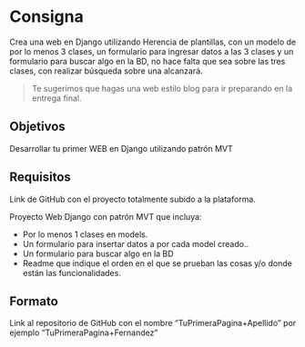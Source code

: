 # Consigna

Crea una web en Django utilizando Herencia de plantillas, con un modelo de por lo menos 3 clases, un formulario para ingresar datos a las 3 clases y un formulario para buscar algo en la BD, no hace falta que sea sobre las tres clases, con realizar búsqueda sobre una alcanzará.

> Te sugerimos que hagas una web estilo blog para ir preparando en la entrega final.

## Objetivos

Desarrollar tu primer WEB en Django utilizando patrón MVT

## Requisitos

Link de GitHub con el proyecto totalmente subido a la plataforma.

Proyecto Web Django con patrón MVT que incluya:

- Por lo menos 1 clases en models.
- Un formulario para insertar datos a por cada model creado..
- Un formulario para buscar algo en la BD
- Readme que indique el orden en el que se prueban las cosas y/o donde están las funcionalidades.

## Formato

Link al repositorio de GitHub con el nombre “TuPrimeraPagina+Apellido”  por ejemplo “TuPrimeraPagina+Fernandez”
